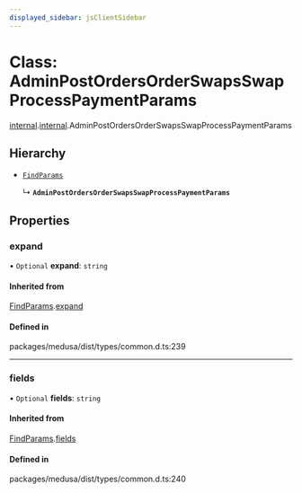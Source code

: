 ```yaml
---
displayed_sidebar: jsClientSidebar
---
```


# Class: AdminPostOrdersOrderSwapsSwapProcessPaymentParams

[internal](../modules/internal-8.md).[internal](../modules/internal-8.internal.md).AdminPostOrdersOrderSwapsSwapProcessPaymentParams

## Hierarchy

- [`FindParams`](internal-6.FindParams.md)

  ↳ **`AdminPostOrdersOrderSwapsSwapProcessPaymentParams`**

## Properties

### expand

• `Optional` **expand**: `string`

#### Inherited from

[FindParams](internal-6.FindParams.md).[expand](internal-6.FindParams.md#expand)

#### Defined in

packages/medusa/dist/types/common.d.ts:239

___

### fields

• `Optional` **fields**: `string`

#### Inherited from

[FindParams](internal-6.FindParams.md).[fields](internal-6.FindParams.md#fields)

#### Defined in

packages/medusa/dist/types/common.d.ts:240
